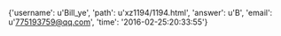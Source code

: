 {'username': u'Bill_ye', 'path': u'xz1194/1194.html', 'answer': u'B', 'email': u'775193759@qq.com', 'time': '2016-02-25:20:33:55'}